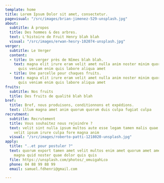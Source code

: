 ```yaml
---
template: home
title: Lorem Ipsum Dolor sit amet, consectetur.
pagevisual: "/src/images/brian-jimenez-529-unsplash.jpg"
about:
  subtitle: À propos
  title: Des hommes & des arbres.
  text: L'histoire de Fruit Henry blah blah
  visual: "/src/images/erwan-hesry-102074-unsplash.jpg"
verger:
  subtitle: Le Verger
  content:
  - title: Un verger près de Nîmes blah blah.
    text: magna elit irure eram velit amet nulla anim noster minim quorum culpa aliqua
      quis veniam enim quis labore aliqua amet
  - title: Une parcelle pour chaques fruits.
    text: magna elit irure eram velit amet nulla anim noster minim quorum culpa aliqua
      quis veniam enim quis labore aliqua amet
fruits:
  subtitle: Nos fruits
  title: Des fruits de qualité blah blah
bref:
  title: Bref, nous produisons, conditionnons et expédions.
  text: illum magna amet anim quorum quorum duis culpa fugiat culpa
recrutment:
  subtitle: Recrutement
  title: Vous souhaitez nous rejoindre ?
  text: velit sint nulla ipsum multos aute esse legam tamen malis quae culpa quis
    velit ipsum irure culpa fore magna anim
  visual: "/src/images/roberto-patti-1218020-unsplash.jpg"
apply:
  title: "..et pour postuler ?"
  text: quorum export tamen amet velit multos enim amet quorum amet amet nisi irure
    magna quid noster quae dolor quis quis
  file: https://unsplash.com/photos/_omuigahLco
  phone: 04 88 99 88 99
  email: samuel.fdhenri@gmail.com

---
```

